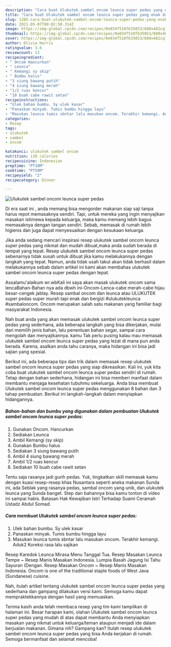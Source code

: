 ```yaml
---
description: "Cara buat Ulukutek sambel oncom leunca super pedas yang enak dan Mudah Dibuat"
title: "Cara buat Ulukutek sambel oncom leunca super pedas yang enak dan Mudah Dibuat"
slug: 1205-cara-buat-ulukutek-sambel-oncom-leunca-super-pedas-yang-enak-dan-mudah-dibuat
date: 2021-05-07T00:02:50.314Z
image: https://img-global.cpcdn.com/recipes/0e034f510f635053/680x482cq70/ulukutek-sambel-oncom-leunca-super-pedas-foto-resep-utama.jpg
thumbnail: https://img-global.cpcdn.com/recipes/0e034f510f635053/680x482cq70/ulukutek-sambel-oncom-leunca-super-pedas-foto-resep-utama.jpg
cover: https://img-global.cpcdn.com/recipes/0e034f510f635053/680x482cq70/ulukutek-sambel-oncom-leunca-super-pedas-foto-resep-utama.jpg
author: Olivia Harris
ratingvalue: 3.6
reviewcount: 13
recipeingredient:
- " Oncom Hancurkan"
- " Leunca"
- " Kemangi sy skip"
- " Bumbu halus"
- "3 siung bawang putih"
- "4 siung bawang merah"
- "1/2 ruas kencur"
- "10 buah cabe rawit setan"
recipeinstructions:
- "Ulek bahan bumbu. Sy ulek kasar"
- "Panaskan minyak. Tumis bumbu hingga layu"
- "Masukan leunca tumis sbntar lalu masukan oncom. Terakhir kemangi. Aduk2 Koreksi rasa lalu sajikan"
categories:
- Resep
tags:
- ulukutek
- sambel
- oncom

katakunci: ulukutek sambel oncom 
nutrition: 139 calories
recipecuisine: Indonesian
preptime: "PT10M"
cooktime: "PT59M"
recipeyield: "2"
recipecategory: Dinner

---
```



![Ulukutek sambel oncom leunca super pedas](https://img-global.cpcdn.com/recipes/0e034f510f635053/680x482cq70/ulukutek-sambel-oncom-leunca-super-pedas-foto-resep-utama.jpg)

Di era  saat ini , anda memang bisa mengorder makanan siap saji tanpa harus repot memasaknya sendiri. Tapi, untuk mereka yang ingin menyajikan masakan istimewa kepada keluarga, maka kamu memang lebih bagus memasaknya dengan tangan sendiri. Sebab, memasak di rumah lebih higienis dan juga dapat menyesuaikan dengan kesukaan keluarga.

Jika anda sedang mencari inspirasi resep ulukutek sambel oncom leunca super pedas yang nikmat dan mudah dibuat,maka anda sudah berada di tempat yang tepat. Resep ulukutek sambel oncom leunca super pedas  sebenarnya tidak susah untuk dibuat jika kamu melakukannya dengan langkah yang tepat. Namun, anda tidak usah takut akan tidak berhasil dalam melakukannya 
sebab dalam artikel ini kami akan membahas ulukutek sambel oncom leunca super pedas dengan tepat.  

Assalamu&#39;alaikum wr.wbKali ini saya akan masak ulukutek oncom sama lencaBahan-Bahan nya ada dbwh ini-Oncom-Lenca-cabe merah-cabe hijau besar-cengek jablay. Resep sambal oncom dan leunca atau ULUKUTEK super pedas super murah tapi enak dan bergizi #ulukutekleunca #sambaloncom. Oncom merupakan salah satu makanan yang familiar bagi masyarakat Indonesia.

Nah buat anda yang akan memasak ulukutek sambel oncom leunca super pedas yang sederhana, ada beberapa langkah yang bisa dikerjakan, mulai dari memilih jenis bahan, lalu penentuan bahan segar, sampai cara mengolah dan menyajikannya. kamu Tak perlu pusing kalau mau memasak ulukutek sambel oncom leunca super pedas yang lezat di mana pun anda berada. Karena, asalkan anda  tahu caranya, maka hidangan ini bisa jadi sajian yang spesial.

Berikut ini, ada beberapa tips dan trik dalam memasak resep ulukutek sambel oncom leunca super pedas yang siap dikreasikan. Kali ini, yuk kita coba buat ulukutek sambel oncom leunca super pedas sendiri di rumah. Tetap dengan bahan sederhana, hidangan ini bisa memberi manfaat dalam membantu menjaga kesehatan tubuhmu sekeluarga. Anda bisa membuat Ulukutek sambel oncom leunca super pedas menggunakan 8 bahan dan 3 tahap pembuatan. Berikut ini langkah-langkah dalam menyiapkan hidangannya.

<!--inarticleads1-->

##### Bahan-bahan dan bumbu yang digunakan dalam pembuatan Ulukutek sambel oncom leunca super pedas:

1. Gunakan  Oncom. Hancurkan
1. Sediakan  Leunca
1. Ambil  Kemangi (sy skip)
1. Gunakan  Bumbu halus
1. Sediakan 3 siung bawang putih
1. Ambil 4 siung bawang merah
1. Ambil 1/2 ruas kencur
1. Sediakan 10 buah cabe rawit setan


Tentu saja rasanya jadi gurih pedas. Yuk, tingkatkan skill memasak kamu dengan kuasi resep-resep khas Nusantara seperti aneka makanan Sunda ini, ada Seblak yang rasanya pedas, sambal oncom yang unik, dan ulukutek leunca yang Sunda banget. Step dan bahannya bisa kamu tonton di video ini sampai habis. Batasan Hak Kewajiban Istri Terhadap Suami Ceramah Ustadz Abdul Somad. 

<!--inarticleads2-->

##### Cara membuat Ulukutek sambel oncom leunca super pedas:

1. Ulek bahan bumbu. Sy ulek kasar
1. Panaskan minyak. Tumis bumbu hingga layu
1. Masukan leunca tumis sbntar lalu masukan oncom. Terakhir kemangi. Aduk2 Koreksi rasa lalu sajikan


Resep Karedok Leunca Mirasa Menu Tanggal Tua. Resep Masakan Leunca Tempe ~ Resep Manis Masakan Indonesia. Lumpia Basah Jagung Isi Tahu Sayuran (Dengan. Resep Masakan Oncom ~ Resep Manis Masakan Indonesia. Oncom is one of the traditional staple foods of West Java (Sundanese) cuisine. 

Nah, itulah artikel tentang  ulukutek sambel oncom leunca super pedas  yang sederhana dan gampang dilakukan versi kami. Semoga kamu dapat mempraktekkannya dengan hasil yang memuaskan. 

Terima kasih anda telah membaca resep yang tim kami tampilkan di halaman ini. Besar harapan kami, olahan  Ulukutek sambel oncom leunca super pedas yang mudah di atas dapat membantu Anda menyiapkan masakan yang nikmat untuk keluarga/teman ataupun menjadi ide dalam berjualan makanan. Gimana nih? Gampang kan? Itulah resep ulukutek sambel oncom leunca super pedas yang bisa Anda kerjakan di rumah. Semoga bermanfaat dan selamat mencoba!

